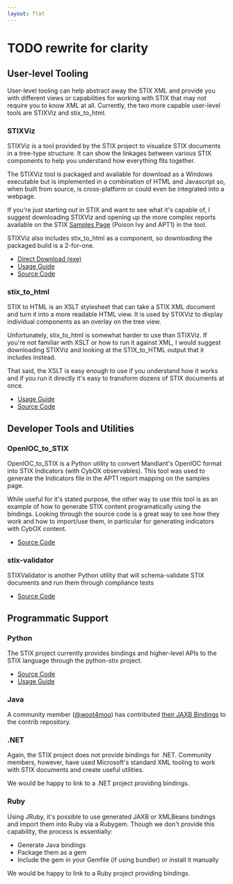 ```yaml
---
layout: flat
---
```


# TODO rewrite for clarity

## User-level Tooling

User-level tooling can help abstract away the STIX XML and provide you with different views or capabilities for working with STIX that may not require you to know XML at all. Currently, the two more capable user-level tools are STIXViz and stix_to_html.

### STIXViz

STIXViz is a tool provided by the STIX project to visualize STIX documents in a tree-type structure. It can show the linkages between various STIX components to help you understand how everything fits together.

The STIXViz tool is packaged and available for download as a Windows executable but is implemented in a combination of HTML and Javascript so, when built from source, is cross-platform or could even be integrated into a webpage.

If you're just starting out in STIX and want to see what it's capable of, I suggest downloading STIXViz and opening up the more complex reports available on the STIX [Samples Page](http://stix.mitre.org/language/version1.0.1/samples.html) (Poison Ivy and APT1) in the tool.

STIXViz also includes stix_to_html as a component, so downloading the packaged build is a 2-for-one.

* [Direct Download (exe)](http://stix.mitre.org/downloads/StixVizDistro.zip)
* [Usage Guide](https://github.com/STIXProject/stix-viz/wiki/STIXViz-Usage)
* [Source Code](https://github.com/STIXProject/stix-viz/)

### stix_to_html

STIX to HTML is an XSLT stylesheet that can take a STIX XML document and turn it into a more readable HTML view. It is used by STIXViz to display individual components as an overlay on the tree view.

Unfortunately, stix_to_html is somewhat harder to use than STIXViz. If you're not familiar with XSLT or how to run it against XML, I would suggest downloading STIXViz and looking at the STIX_to_HTML output that it includes instead.

That said, the XSLT is easy enough to use if you understand how it works and if you run it directly it's easy to transform dozens of STIX documents at once.

* [Usage Guide](https://github.com/STIXProject/stix-to-html/wiki)
* [Source Code](https://github.com/STIXProject/stix-to-html)

## Developer Tools and Utilities

### OpenIOC_to_STIX

OpenIOC_to_STIX is a Python utility to convert Mandiant's OpenIOC format into STIX Indicators (with CybOX observables). This tool was used to generate the Indicators file in the APT1 report mapping on the samples page.

While useful for it's stated purpose, the other way to use this tool is as an example of how to generate STIX content programatically using the bindings. Looking through the source code is a great way to see how they work and how to import/use them, in particular for generating indicators with CybOX content.

* [Source Code](https://github.com/STIXProject/openioc-to-stix)

### stix-validator

STIXValidator is another Python utility that will schema-validate STIX documents and run them through compliance tests

* [Source Code](https://github.com/STIXProject/stix-validator)

## Programmatic Support

### Python

The STIX project currently provides bindings and higher-level APIs to the STIX language through the python-stix project.

* [Source Code](https://github.com/STIXProject/python-stix)
* [Usage Guide](https://github.com/STIXProject/python-stix/wiki/Getting-Started)

### Java

A community member ([@woot4moo](https://github.com/woot4moo)) has contributed [their JAXB Bindings](https://github.com/STIXProject/contrib/tree/master/java-stix) to the contrib repository.

### .NET

Again, the STIX project does not provide bindings for .NET. Community members, however, have used Microsoft's standard XML tooling to work with STIX documents and create useful utilities.

We would be happy to link to a .NET project providing bindings.

### Ruby

Using JRuby, it's possible to use generated JAXB or XMLBeans bindings and import them into Ruby via a Rubygem. Though we don't provide this capability, the process is essentially:

* Generate Java bindings
* Package them as a gem
* Include the gem in your Gemfile (if using bundler) or install it manually

We would be happy to link to a Ruby project providing bindings.
